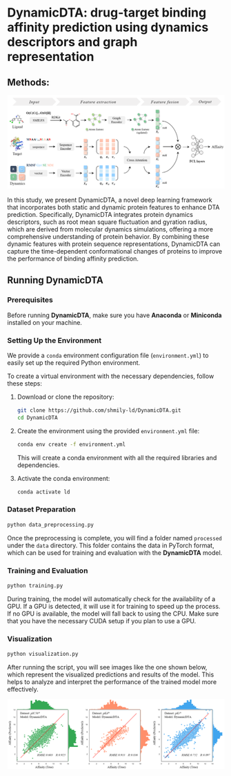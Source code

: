 # DynamicDTA: drug-target binding affinity prediction using dynamics descriptors and graph representation



## Methods: 

![framework](/framework.png)

In this study, we present DynamicDTA, a novel deep learning framework that incorporates
both static and dynamic protein features to enhance DTA prediction. Specifically, DynamicDTA
integrates protein dynamics descriptors, such as root mean square fluctuation and gyration radius, which are derived from molecular dynamics simulations, offering a more comprehensive understanding of protein behavior. By combining these dynamic features with protein sequence representations, DynamicDTA can capture the time-dependent conformational changes of proteins to improve the performance of binding affinity prediction.



## Running DynamicDTA

### Prerequisites

Before running **DynamicDTA**, make sure you have **Anaconda** or **Miniconda** installed on your machine.



### Setting Up the Environment

We provide a `conda` environment configuration file (`environment.yml`) to easily set up the required Python environment.

To create a virtual environment with the necessary dependencies, follow these steps:

1. Download or clone the repository:

   ```bash
   git clone https://github.com/shmily-ld/DynamicDTA.git
   cd DynamicDTA
   ```

2. Create the environment using the provided `environment.yml` file:

   ```bash
   conda env create -f environment.yml
   ```

   This will create a conda environment with all the required libraries and dependencies.

3. Activate the conda environment:

   ```bash
   conda activate ld
   ```



### Dataset Preparation

```bash
python data_preprocessing.py
```

Once the preprocessing is complete, you will find a folder named `processed` under the `data` directory. This folder contains the data in PyTorch format, which can be used for training and evaluation with the **DynamicDTA** model.



### Training and Evaluation

```bash
python training.py
```

During training, the model will automatically check for the availability of a GPU. If a GPU is detected, it will use it for training to speed up the process. If no GPU is available, the model will fall back to using the CPU. Make sure that you have the necessary CUDA setup if you plan to use a GPU.



### Visualization

```bash
python visualization.py
```

After running the script, you will see images like the one shown below, which represent the visualized predictions and results of the model. This helps to analyze and interpret the performance of the trained model more effectively.

![PixPin_2025-01-21_16-20-44](./visualization.png)
